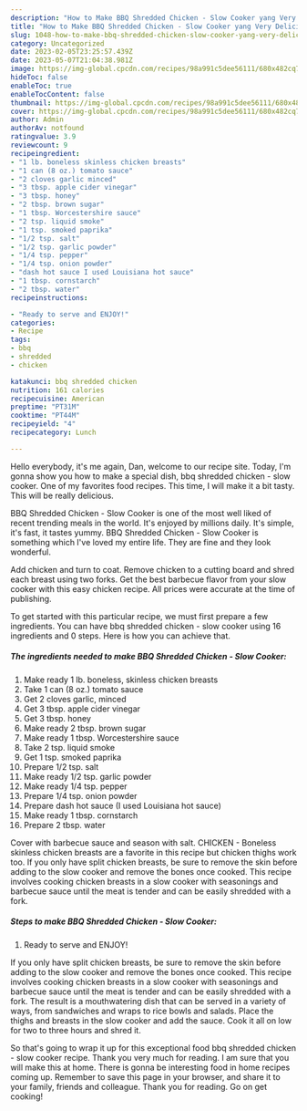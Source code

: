 ```yaml
---
description: "How to Make BBQ Shredded Chicken - Slow Cooker yang Very Delicious"
title: "How to Make BBQ Shredded Chicken - Slow Cooker yang Very Delicious"
slug: 1048-how-to-make-bbq-shredded-chicken-slow-cooker-yang-very-delicious
category: Uncategorized
date: 2023-02-05T23:25:57.439Z
date: 2023-05-07T21:04:38.981Z
image: https://img-global.cpcdn.com/recipes/98a991c5dee56111/680x482cq70/bbq-shredded-chicken-slow-cooker-recipe-main-photo.jpg
hideToc: false
enableToc: true
enableTocContent: false
thumbnail: https://img-global.cpcdn.com/recipes/98a991c5dee56111/680x482cq70/bbq-shredded-chicken-slow-cooker-recipe-main-photo.jpg
cover: https://img-global.cpcdn.com/recipes/98a991c5dee56111/680x482cq70/bbq-shredded-chicken-slow-cooker-recipe-main-photo.jpg
author: Admin
authorAv: notfound
ratingvalue: 3.9
reviewcount: 9
recipeingredient:
- "1 lb. boneless skinless chicken breasts"
- "1 can (8 oz.) tomato sauce"
- "2 cloves garlic minced"
- "3 tbsp. apple cider vinegar"
- "3 tbsp. honey"
- "2 tbsp. brown sugar"
- "1 tbsp. Worcestershire sauce"
- "2 tsp. liquid smoke"
- "1 tsp. smoked paprika"
- "1/2 tsp. salt"
- "1/2 tsp. garlic powder"
- "1/4 tsp. pepper"
- "1/4 tsp. onion powder"
- "dash hot sauce I used Louisiana hot sauce"
- "1 tbsp. cornstarch"
- "2 tbsp. water"
recipeinstructions:

- "Ready to serve and ENJOY!"
categories:
- Recipe
tags:
- bbq
- shredded
- chicken

katakunci: bbq shredded chicken 
nutrition: 161 calories
recipecuisine: American
preptime: "PT31M"
cooktime: "PT44M"
recipeyield: "4"
recipecategory: Lunch

---
```



Hello everybody, it's me again, Dan, welcome to our recipe site. Today, I'm gonna show you how to make a special dish, bbq shredded chicken - slow cooker. One of my favorites food recipes. This time, I will make it a bit tasty. This will be really delicious.

BBQ Shredded Chicken - Slow Cooker is one of the most well liked of recent trending meals in the world. It's enjoyed by millions daily. It's simple, it's fast, it tastes yummy. BBQ Shredded Chicken - Slow Cooker is something which I've loved my entire life. They are fine and they look wonderful.

Add chicken and turn to coat. Remove chicken to a cutting board and shred each breast using two forks. Get the best barbecue flavor from your slow cooker with this easy chicken recipe. All prices were accurate at the time of publishing.


To get started with this particular recipe, we must first prepare a few ingredients. You can have bbq shredded chicken - slow cooker using 16 ingredients and 0 steps. Here is how you can achieve that.

<!--inarticleads1-->

##### The ingredients needed to make BBQ Shredded Chicken - Slow Cooker:

1. Make ready 1 lb. boneless, skinless chicken breasts
1. Take 1 can (8 oz.) tomato sauce
1. Get 2 cloves garlic, minced
1. Get 3 tbsp. apple cider vinegar
1. Get 3 tbsp. honey
1. Make ready 2 tbsp. brown sugar
1. Make ready 1 tbsp. Worcestershire sauce
1. Take 2 tsp. liquid smoke
1. Get 1 tsp. smoked paprika
1. Prepare 1/2 tsp. salt
1. Make ready 1/2 tsp. garlic powder
1. Make ready 1/4 tsp. pepper
1. Prepare 1/4 tsp. onion powder
1. Prepare dash hot sauce (I used Louisiana hot sauce)
1. Make ready 1 tbsp. cornstarch
1. Prepare 2 tbsp. water


Cover with barbecue sauce and season with salt. CHICKEN - Boneless skinless chicken breasts are a favorite in this recipe but chicken thighs work too. If you only have split chicken breasts, be sure to remove the skin before adding to the slow cooker and remove the bones once cooked. This recipe involves cooking chicken breasts in a slow cooker with seasonings and barbecue sauce until the meat is tender and can be easily shredded with a fork. 

<!--inarticleads2-->

##### Steps to make BBQ Shredded Chicken - Slow Cooker:


1. Ready to serve and ENJOY!

If you only have split chicken breasts, be sure to remove the skin before adding to the slow cooker and remove the bones once cooked. This recipe involves cooking chicken breasts in a slow cooker with seasonings and barbecue sauce until the meat is tender and can be easily shredded with a fork. The result is a mouthwatering dish that can be served in a variety of ways, from sandwiches and wraps to rice bowls and salads. Place the thighs and breasts in the slow cooker and add the sauce. Cook it all on low for two to three hours and shred it. 

So that's going to wrap it up for this exceptional food bbq shredded chicken - slow cooker recipe. Thank you very much for reading. I am sure that you will make this at home. There is gonna be interesting food in home recipes coming up. Remember to save this page in your browser, and share it to your family, friends and colleague. Thank you for reading. Go on get cooking!
